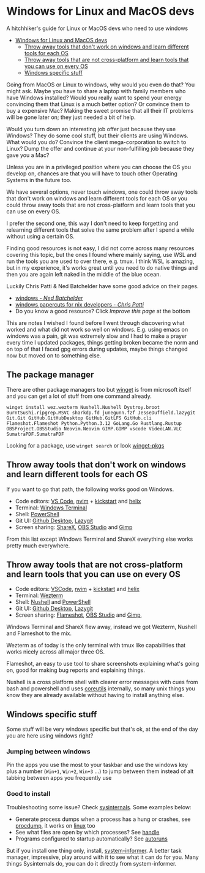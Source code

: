 # Windows for Linux and MacOS devs

A hitchhiker's guide for Linux or MacOS devs who need to use windows

<!--toc:start-->
- [Windows for Linux and MacOS devs](#windows-for-linux-and-macos-devs)
  - [Throw away tools that don't work on windows and learn different tools for each OS](#throw-away-tools-that-dont-work-on-windows-and-learn-different-tools-for-each-os)
  - [Throw away tools that are not cross-platform and learn tools that you can use on every OS](#throw-away-tools-that-are-not-cross-platform-and-learn-tools-that-you-can-use-on-every-os)
  - [Windows specific stuff](#windows-specific-stuff)
<!--toc:end-->

Going from MacOS or Linux to windows, why would you even do that? You might
ask. Maybe you have to share a laptop with family members who have Windows
installed? Would you really want to spend your energy convincing them that
Linux is a much better option? Or convince them to buy a expensive Mac? Making
the sweet promise that all their IT problems will be gone later on; they just
needed a bit of help.

Would you turn down an interesting job offer just because they use Windows?
They do some cool stuff, but their clients are using Windows. What would you do?
Convince the client mega-corporation to switch to Linux? Dump the offer and
continue at your non-fulfilling job because they gave you a Mac?

Unless you are in a privileged position where you can choose the OS you develop
on, chances are that you will have to touch other Operating Systems in the
future too.

We have several options, never touch windows, one could throw away tools that
don't work on windows and learn different tools for each OS or you could throw
away tools that are not cross-platform and learn tools that you can use on
every OS.

I prefer the second one, this way I don't need to keep forgetting and
relearning different tools that solve the same problem after I spend a while
without using a certain OS.

Finding good resources is not easy, I did not come across many resources
covering this topic, but the ones I found where mainly saying, use WSL and run
the tools you are used to over there, e.g. tmux.
I think WSL is amazing, but in my experience, it's works great until you need
to do native things and then you are again left naked in the middle of the blue
ocean.

Luckily Chris Patti & Ned Batchelder have some good advice on their pages.

- [windows - _Ned Batchelder_](https://nedbatchelder.com/blog/tag/windows.html)
- [windows papercuts for nix developers - _Chris Patti_](https://www.feoh.org/posts/windows-papercuts-for-nix-developers)
- Do you know a good resource? Click _Improve this page_ at the bottom

This are notes I wished I found before I went through discovering what worked
and what did not work so well on windows. E.g. using emacs on windows was a
pain, git was extremely slow and I had to make a prayer every time I updated
packages, things getting broken became the norm and on top of that I faced gpg
errors during updates, maybe things changed now but moved on to something else.

## The package manager

There are other package managers too but
[winget](https://learn.microsoft.com/en-us/windows/package-manager/winget/#install-winget)
is from microsoft itself and you can get a lot of stuff from one command
already.

    winget install wez.wezterm Nushell.Nushell Dystroy.broot BurntSushi.ripgrep.MSVC sharkdp.fd junegunn.fzf JesseDuffield.lazygit Git.Git GitHub.GitHubDesktop GitHub.GitLFS GitHub.cli Flameshot.Flameshot Python.Python.3.12 GoLang.Go Rustlang.Rustup OBSProject.OBSStudio Neovim.Neovim GIMP.GIMP vscode VideoLAN.VLC SumatraPDF.SumatraPDF

Looking for a package, use `winget search` or look [winget-pkgs](https://github.com/microsoft/winget-pkgs)

## Throw away tools that don't work on windows and learn different tools for each OS

If you want to go that path, the following works good on Windows.

- Code editors: [VS Code](https://github.com/microsoft/vscode),
[nvim](https://github.com/neovim/neovim) +
[kickstart](https://github.com/nvim-lua/kickstart.nvim) and
[helix](https://helix-editor.com)
- Terminal: [Windows Terminal](https://github.com/microsoft/terminal)
- Shell: [PowerShell](https://learn.microsoft.com/en-us/powershell/)
- Git UI: [Github Desktop](https://github.com/desktop/desktop),
[Lazygit](https://github.com/jesseduffield/lazygit)
- Screen sharing: [ShareX](https://getsharex.com), [OBS
Studio](https://obsproject.com) and [Gimp](https://www.gimp.org)

From this list except Windows Terminal and ShareX everything else works pretty
much everywhere.

## Throw away tools that are not cross-platform and learn tools that you can use on every OS

- Code editors: [VSCode](https://github.com/microsoft/vscode),
[nvim](https://github.com/neovim/neovim) +
[kickstart](https://github.com/nvim-lua/kickstart.nvim) and
[helix](https://helix-editor.com)
- Terminal: [Wezterm](https://github.com/wez/wezterm/)
- Shell: [Nushell](https://www.nushell.sh/) and [PowerShell](https://learn.microsoft.com/en-us/powershell/)
- Git UI: [Github Desktop](https://github.com/desktop/desktop),
[Lazygit](https://github.com/jesseduffield/lazygit)
- Screen sharing: [Flameshot](https://flameshot.org),
[OBS Studio](https://obsproject.com) and [Gimp](https://www.gimp.org),

Windows Terminal and ShareX flew away, instead we got Wezterm, Nushell and
Flameshot to the mix.

Wezterm as of today is the only terminal with tmux like capabilities that works
nicely across all major three OS.

Flameshot, an easy to use tool to share screenshots explaining what's
going on, good for making bug reports and explaining things.

Nushell is a cross platform shell with clearer error messages with cues from
bash and powershell and uses [coreutils](https://github.com/uutils/coreutils)
internally, so many unix things you know they are already available without
having to install anything else.

## Windows specific stuff

Some stuff will be very windows specific but that's ok, at the end of the day
you are here using windows right?

### Jumping between windows

Pin the apps you use the most to your taskbar and use the windows key plus a
number (`Win+1`, `Win+2`, `Win+3` ...) to jump between them instead of alt
tabbing between apps you frequently use

### Good to install

Troubleshooting some issue? Check [sysinternals](https://learn.microsoft.com/en-us/sysinternals).
Some examples below:

- Generate process dumps when a process has a hung or crashes, see
[procdump](https://learn.microsoft.com/en-us/sysinternals/downloads/procdump),
it works on [linux](https://github.com/Sysinternals/ProcDump-for-Linux) too
- See what files are open by which processes? See
[handle](https://learn.microsoft.com/en-us/sysinternals/downloads/handle)
- Programs configured to startup automatically? See
[autoruns](https://learn.microsoft.com/en-us/sysinternals/downloads/autoruns)

But if you install one thing only, install,
[system-informer](https://github.com/winsiderss/systeminformer).
A better task manager, impressive, play around with it to see what it can do
for you. Many things Sysinternals do, you can do it directly from
system-informer.
